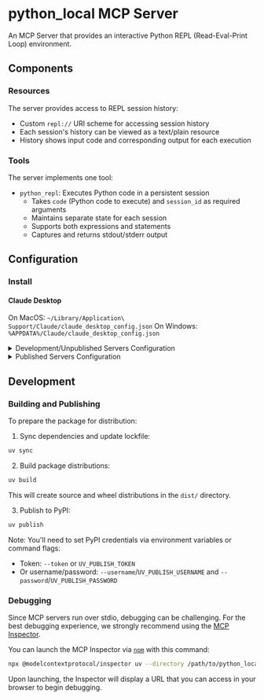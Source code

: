# python_local MCP Server

An MCP Server that provides an interactive Python REPL (Read-Eval-Print Loop) environment.

## Components

### Resources

The server provides access to REPL session history:
- Custom `repl://` URI scheme for accessing session history
- Each session's history can be viewed as a text/plain resource
- History shows input code and corresponding output for each execution

### Tools

The server implements one tool:
- `python_repl`: Executes Python code in a persistent session
  - Takes `code` (Python code to execute) and `session_id` as required arguments
  - Maintains separate state for each session
  - Supports both expressions and statements
  - Captures and returns stdout/stderr output

## Configuration

### Install

#### Claude Desktop

On MacOS: `~/Library/Application\ Support/Claude/claude_desktop_config.json`
On Windows: `%APPDATA%/Claude/claude_desktop_config.json`

<details>
  <summary>Development/Unpublished Servers Configuration</summary>
  ```json
  "mcpServers": {
    "python_local": {
      "command": "uv",
      "args": [
        "--directory",
        "/path/to/python_local",
        "run",
        "python_local"
      ]
    }
  }
  ```
</details>

<details>
  <summary>Published Servers Configuration</summary>
  ```json
  "mcpServers": {
    "python_local": {
      "command": "uvx",
      "args": [
        "python_local"
      ]
    }
  }
  ```
</details>

## Development

### Building and Publishing

To prepare the package for distribution:

1. Sync dependencies and update lockfile:
```bash
uv sync
```

2. Build package distributions:
```bash
uv build
```

This will create source and wheel distributions in the `dist/` directory.

3. Publish to PyPI:
```bash
uv publish
```

Note: You'll need to set PyPI credentials via environment variables or command flags:
- Token: `--token` or `UV_PUBLISH_TOKEN`
- Or username/password: `--username`/`UV_PUBLISH_USERNAME` and `--password`/`UV_PUBLISH_PASSWORD`

### Debugging

Since MCP servers run over stdio, debugging can be challenging. For the best debugging
experience, we strongly recommend using the [MCP Inspector](https://github.com/modelcontextprotocol/inspector).

You can launch the MCP Inspector via [`npm`](https://docs.npmjs.com/downloading-and-installing-node-js-and-npm) with this command:

```bash
npx @modelcontextprotocol/inspector uv --directory /path/to/python_local run python-local
```

Upon launching, the Inspector will display a URL that you can access in your browser to begin debugging.